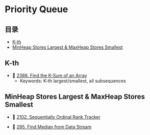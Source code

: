 # Priority Queue
## 目录
* [K-th](#K-th)
* [MinHeap Stores Largest & MaxHeap Stores Smallest](#MinHeap-Stores-Largest-&-MaxHeap-Stores-Smallest)

## K-th
* :red_circle: [2386. Find the K-Sum of an Array](https://github.com/szhou12/leetcode-go/tree/main/leetcode/2386-Find-the-K-Sum-of-an-Array)
    * Keywords: K-th largest/smallest, all subsequences

## MinHeap Stores Largest & MaxHeap Stores Smallest
* :red_circle: [2102. Sequentially Ordinal Rank Tracker](https://github.com/szhou12/leetcode-go/tree/main/leetcode/2102-Sequentially-Ordinal-Rank-Tracker)

* :red_circle: [295. Find Median from Data Stream](https://github.com/szhou12/leetcode-go/tree/main/leetcode/0295-Find-Median-from-Data-Stream)